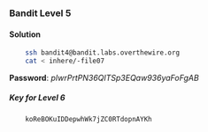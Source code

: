 ### Bandit Level 5

#### Solution
```bash
	ssh bandit4@bandit.labs.overthewire.org
	cat < inhere/-file07
```
**Password**: *pIwrPrtPN36QITSp3EQaw936yaFoFgAB*


##### Key for Level 6
```
	koReBOKuIDDepwhWk7jZC0RTdopnAYKh
```
